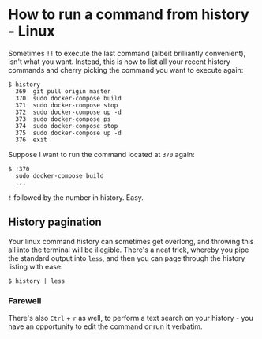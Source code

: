 # How to run a command from history - Linux

Sometimes `!!` to execute the last command (albeit brilliantly convenient), isn't what you want. Instead, this is
how to list all your recent history commands and cherry picking the command you want to execute again:

```
$ history
  369  git pull origin master
  370  sudo docker-compose build
  371  sudo docker-compose stop
  372  sudo docker-compose up -d
  373  sudo docker-compose ps
  374  sudo docker-compose stop
  375  sudo docker-compose up -d
  376  exit
```

Suppose I want to run the command located at `370` again:

```
$ !370
  sudo docker-compose build
  ...
```

`!` followed by the number in history. Easy.

## History pagination

Your linux command history can sometimes get overlong, and throwing this all into the terminal will be illegible.
There's a neat trick, whereby you pipe the standard output into `less`, and then you can page through the history
listing with ease:

```
$ history | less
```

### Farewell

There's also `Ctrl` + `r` as well, to perform a text search on your history - you have an opportunity to edit
the command or run it verbatim. 
